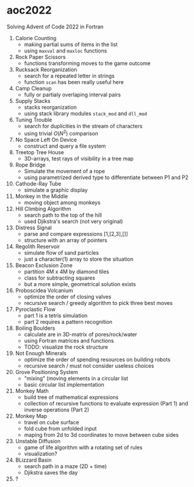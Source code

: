 # aoc2022
Solving Advent of Code 2022 in Fortran

01. Calorie Counting
    - making partial sums of items in the list
    - using `maxval` and `maxloc` functions 
02. Rock Paper Scissors
    - functions transforming moves to the game outcome
03. Rucksack Reorganization
    - search for a repeated letter in strings
    - function `scan` has been really useful here
04. Camp Cleanup
    - fully or partialy overlaping interval pairs 
05. Supply Stacks
    - stacks reorganization
    - using stack library modules `stack_mod` and `dll_mod`
06. Tuning Trouble
    - search for duplicities in the stream of characters
    - using trivial $O(N^2)$ comparison
07. No Space Left On Device
    - construct and query a file system
08. Treetop Tree House
    - 3D-arrays, test rays of visibility in a tree map
09. Rope Bridge
    - Simulate the movement of a rope
    - using parametrized derived type to differentiate between P1 and P2
10. Cathode-Ray Tube
    - simulate a graphic display
11. Monkey in the Middle
    - moving object among monkeys
12. Hill Climbing Algorithm
    - search path to the top of the hill
    - used Djikstra's search (not very original)
13. Distress Signal
    - parse and compare expressions [1,[2,3],[]]
    - structure with an array of pointers
14. Regolith Reservoir
    - simulate flow of sand particles
    - just a character(1) array to store the situation
15. Beacon Exclusion Zone
    - partition 4M x 4M by diamond tiles
    - class for subtracting squares
    - but a more simple, geometrical solution exists
16. Proboscidea Volcanium
    - optimize the order of closing valves
    - recursive search / greedy algorithm to pick three best moves
17. Pyroclastic Flow
    - part 1 is a tetris simulation
    - part 2 requires a pattern recognition
18. Boiling Boulders
    - calculate are in 3D-matrix of pores/rock/water
    - using Fortran matrices and functions
    - TODO: visualize the rock structure
19. Not Enough Minerals
    - optimize the order of spending resources on building robots
    - recursive search / must not consider useless choices 
20. Grove Positioning System
    - "mixing" (moving elements in a circular list
    - basic circular list implementation
21. Monkey Math
    - build tree of mathematical expressions
    - collection of recursive functions to evaluate expression (Part 1) and inverse operations (Part 2)
22. Monkey Map
    - travel on cube surface
    - fold cube from unfolded input
    - maping from 2d to 3d coordinates to move between cube sides
23. Unstable Diffusion
    - game of life algorithm with a rotating set of rules
    - visualization?
24. BLizzard Basin
    - search path in a maze (2D + time)
    - Djikstra saves the day
25. ?
